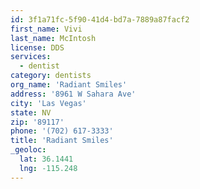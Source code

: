 ```yaml
---
id: 3f1a71fc-5f90-41d4-bd7a-7889a87facf2
first_name: Vivi
last_name: McIntosh
license: DDS
services:
  - dentist
category: dentists
org_name: 'Radiant Smiles'
address: '8961 W Sahara Ave'
city: 'Las Vegas'
state: NV
zip: '89117'
phone: '(702) 617-3333'
title: 'Radiant Smiles'
_geoloc:
  lat: 36.1441
  lng: -115.248
---
```

